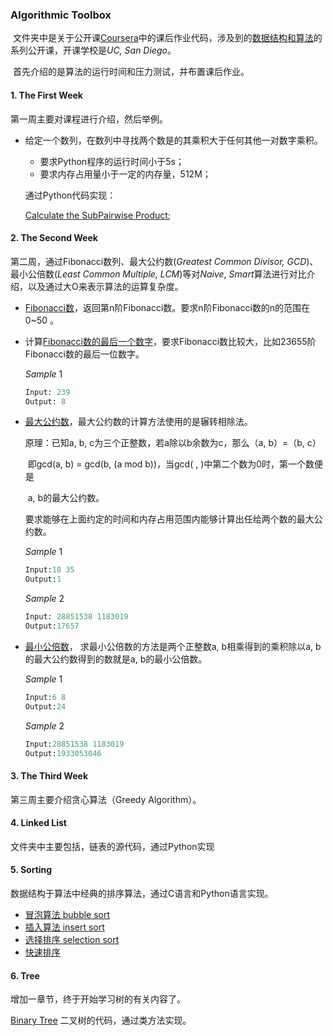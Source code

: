 ### Algorithmic Toolbox

​        文件夹中是关于公开课[Coursera](https://www.coursera.org/)中的课后作业代码，涉及到的[数据结构和算法](https://www.coursera.org/learn/data-structures/home/welcome)的系列公开课，开课学校是*UC, San Diego*。

​        首先介绍的是算法的运行时间和压力测试，并布置课后作业。

#### 1.  The First Week

第一周主要对课程进行介绍，然后举例。

* 给定一个数列，在数列中寻找两个数是的其乘积大于任何其他一对数字乘积。

  * 要求Python程序的运行时间小于5s；
  * 要求内存占用量小于一定的内存量，512M；

  通过Python代码实现：

  [Calculate the SubPairwise Product](https://github.com/Lynn-Lau/Algorithm-Toolbox/blob/master/MaxSubArrayProduct.py);


#### 2. The Second Week

第二周，通过Fibonacci数列、最大公约数(*Greatest Common Divisor, GCD*)、最小公倍数(*Least Common Multiple, LCM*)等对*Naive*, *Smart*算法进行对比介绍，以及通过大O来表示算法的运算复杂度。

* [Fibonacci数](https://github.com/Lynn-Lau/Algorithm-Toolbox/blob/master/2nd%20week/01_Codes/fibonacci/myfib.py)，返回第n阶Fibonacci数。要求n阶Fibonacci数的n的范围在0~50 。

* 计算[Fibonacci数的最后一个数字](https://github.com/Lynn-Lau/Algorithm-Toolbox/blob/master/2nd%20week/01_Codes/fibonacci_last_digit/fibonacci_last_digit%20.py)，要求Fibonacci数比较大，比如23655阶Fibonacci数的最后一位数字。

  *Sample* 1

  ```python
  Input: 239
  Output: 8
  ```

* [最大公约数](https://github.com/Lynn-Lau/Algorithm-Toolbox/blob/master/2nd%20week/01_Codes/gcd/mygcd.py)，最大公约数的计算方法使用的是辗转相除法。

  原理：已知a, b, c为三个正整数，若a除以b余数为c，那么（a, b）=（b, c）

  ​            即gcd(a, b) = gcd(b, (a mod b))，当gcd( , )中第二个数为0时，第一个数便是

  ​            a, b的最大公约数。

  要求能够在上面约定的时间和内存占用范围内能够计算出任给两个数的最大公约数。

  *Sample* 1

  ```python
  Input:18 35
  Output:1
  ```

  *Sample* 2

  ```python
  Input: 28851538 1183019
  Output:17657
  ```

* [最小公倍数](https://github.com/Lynn-Lau/Algorithm-Toolbox/blob/master/2nd%20week/01_Codes/lcm/least_common_multiple.py)， 求最小公倍数的方法是两个正整数a, b相乘得到的乘积除以a, b的最大公约数得到的数就是a, b的最小公倍数。

  *Sample* 1

  ```python
  Input:6 8
  Output:24
  ```

  *Sample* 2

  ```python
  Input:28851538 1183019
  Output:1933053046
  ```



#### 3. The Third Week

第三周主要介绍贪心算法（Greedy Algorithm）。

#### 4. Linked List

文件夹中主要包括，链表的源代码，通过Python实现

#### 5. Sorting

数据结构于算法中经典的排序算法，通过C语言和Python语言实现。

* [冒泡算法 bubble sort](https://github.com/Lynn-Lau/Algorithm-Toolbox/blob/master/Sorting/Bubble_Sorting.cpp)
* [插入算法 insert sort](https://github.com/Lynn-Lau/Algorithm-Toolbox/blob/master/Sorting/Insert_Sorting.cpp)
* [选择排序 selection sort](https://github.com/Lynn-Lau/Algorithm-Toolbox/blob/master/Sorting/Select_Sorting.cpp)
* [快速排序](https://github.com/Lynn-Lau/Algorithm-Toolbox/blob/master/Sorting/quicksort.py)


#### 6. Tree

增加一章节，终于开始学习树的有关内容了。

[Binary Tree](https://github.com/Lynn-Lau/Algorithm-Toolbox/blob/master/Tree/BinTree.py) 二叉树的代码，通过类方法实现。